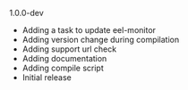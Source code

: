 1.0.0-dev
 * Adding a task to update eel-monitor
 * Adding version change during compilation
 * Adding support url check
 * Adding documentation
 * Adding compile script
 * Initial release
